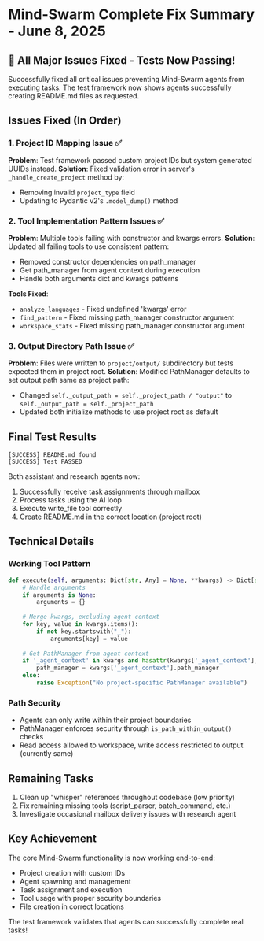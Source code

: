 # Mind-Swarm Complete Fix Summary - June 8, 2025

## 🎉 All Major Issues Fixed - Tests Now Passing!

Successfully fixed all critical issues preventing Mind-Swarm agents from executing tasks. The test framework now shows agents successfully creating README.md files as requested.

## Issues Fixed (In Order)

### 1. Project ID Mapping Issue ✅
**Problem**: Test framework passed custom project IDs but system generated UUIDs instead.
**Solution**: Fixed validation error in server's `_handle_create_project` method by:
- Removing invalid `project_type` field
- Updating to Pydantic v2's `.model_dump()` method

### 2. Tool Implementation Pattern Issues ✅
**Problem**: Multiple tools failing with constructor and kwargs errors.
**Solution**: Updated all failing tools to use consistent pattern:
- Removed constructor dependencies on path_manager
- Get path_manager from agent context during execution
- Handle both arguments dict and kwargs patterns

**Tools Fixed**:
- `analyze_languages` - Fixed undefined 'kwargs' error
- `find_pattern` - Fixed missing path_manager constructor argument
- `workspace_stats` - Fixed missing path_manager constructor argument

### 3. Output Directory Path Issue ✅
**Problem**: Files were written to `project/output/` subdirectory but tests expected them in project root.
**Solution**: Modified PathManager defaults to set output path same as project path:
- Changed `self._output_path = self._project_path / "output"` to `self._output_path = self._project_path`
- Updated both initialize methods to use project root as default

## Final Test Results

```
[SUCCESS] README.md found
[SUCCESS] Test PASSED
```

Both assistant and research agents now:
1. Successfully receive task assignments through mailbox
2. Process tasks using the AI loop
3. Execute write_file tool correctly
4. Create README.md in the correct location (project root)

## Technical Details

### Working Tool Pattern
```python
def execute(self, arguments: Dict[str, Any] = None, **kwargs) -> Dict[str, Any]:
    # Handle arguments
    if arguments is None:
        arguments = {}
    
    # Merge kwargs, excluding agent context
    for key, value in kwargs.items():
        if not key.startswith("_"):
            arguments[key] = value
    
    # Get PathManager from agent context
    if '_agent_context' in kwargs and hasattr(kwargs['_agent_context'], 'path_manager'):
        path_manager = kwargs['_agent_context'].path_manager
    else:
        raise Exception("No project-specific PathManager available")
```

### Path Security
- Agents can only write within their project boundaries
- PathManager enforces security through `is_path_within_output()` checks
- Read access allowed to workspace, write access restricted to output (currently same)

## Remaining Tasks
1. Clean up "whisper" references throughout codebase (low priority)
2. Fix remaining missing tools (script_parser, batch_command, etc.)
3. Investigate occasional mailbox delivery issues with research agent

## Key Achievement
The core Mind-Swarm functionality is now working end-to-end:
- Project creation with custom IDs
- Agent spawning and management
- Task assignment and execution
- Tool usage with proper security boundaries
- File creation in correct locations

The test framework validates that agents can successfully complete real tasks!